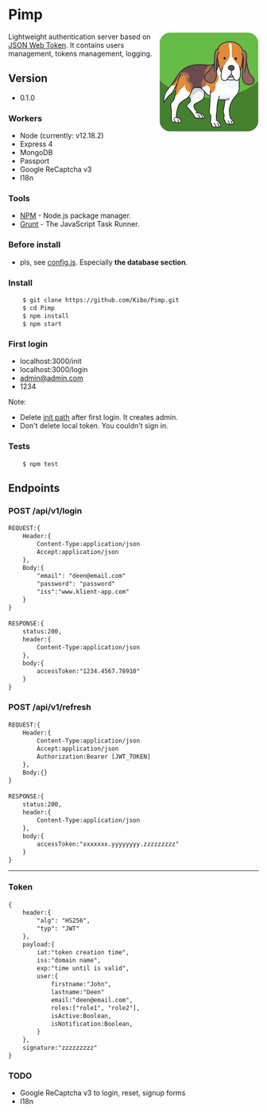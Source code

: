 # Pimp
<img align="right" src="https://raw.githubusercontent.com/Kibo/Pimp/master/public/img/pimp_logo_200.png">

Lightweight authentication server based on [JSON Web Token](https://jwt.io/introduction/). 
It contains users management, tokens management, logging. 

## Version
- 0.1.0

### Workers
- Node (currently: v12.18.2)
- Express 4
- MongoDB
- Passport
- Google ReCaptcha v3
- I18n

### Tools

- [NPM](https://npmjs.org) - Node.js package manager.
- [Grunt](http://gruntjs.com/) - The JavaScript Task Runner.

### Before install
- pls, see [config.js](https://github.com/Kibo/Pimp/blob/master/app/config/config.js). Especially **the database section**.

### Install
```
	$ git clone https://github.com/Kibo/Pimp.git
	$ cd Pimp
	$ npm install 
	$ npm start
```
### First login
- localhost:3000/init  
- localhost:3000/login
- admin@admin.com
- 1234

Note:
- Delete [init path](https://github.com/Kibo/Pimp/blob/master/app/routes/index.js#L23) after first login. It creates admin.
- Don't delete local token. You couldn't sign in.

### Tests
```
	$ npm test 
```

## Endpoints
### POST /api/v1/login
```
REQUEST:{
	Header:{
		Content-Type:application/json
		Accept:application/json
	},
	Body:{
		"email": "deen@email.com"
		"password": "password"
		"iss":"www.klient-app.com"
	}
}

RESPONSE:{
	status:200,
	header:{
		Content-Type:application/json
	},
	body:{		
		accessToken:"1234.4567.78910"
	}
}
```

### POST /api/v1/refresh
```
REQUEST:{
	Header:{
		Content-Type:application/json
		Accept:application/json
		Authorization:Bearer [JWT_TOKEN]
	},
	Body:{}
}

RESPONSE:{
	status:200,
	header:{
		Content-Type:application/json
	},
	body:{		
		accessToken:"xxxxxxx.yyyyyyyy.zzzzzzzzz"
	}
}
```
***
### Token
```
{
	header:{
		"alg": "HS256",
		"typ": "JWT"
	},
	payload:{
		iat:"token creation time",
		iss:"domain name",
		exp:"time until is valid",
		user:{			
			firstname:"John",
			lastname:"Deen"
			email:"deen@email.com",
			roles:["role1", "role2"],
			isActive:Boolean,
			isNotification:Boolean,			
		}
    },
    signature:"zzzzzzzzz"
}
```

### TODO
- Google ReCaptcha v3 to login, reset, signup forms
- I18n


